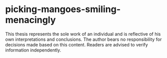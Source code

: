 # picking-mangoes-smiling-menacingly
This thesis represents the sole work of an individual and is reflective of his own interpretations and conclusions. The author bears no responsibility for decisions made based on this content. Readers are advised to verify information independently. 

